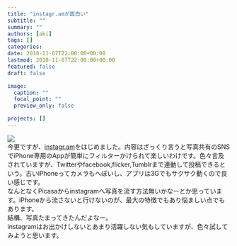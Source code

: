 ```yaml
---
title: "instagr.amが面白い"
subtitle: ""
summary: ""
authors: [aki]
tags: []
categories: 
date: 2010-11-07T22:00:00+00:00
lastmod: 2010-11-07T22:00:00+00:00
featured: false
draft: false

image:
  caption: ""
  focal_point: ""
  preview_only: false

projects: []
---
```

[![](http://lh4.ggpht.com/_fY4jPztBNxw/TNa7URH8ORI/AAAAAAAAAjc/ZRSFiOyC6vc/s400/DSCF6018.JPG)](http://picasaweb.google.com/lh/photo/vku8eH2dbc_d2J37QwUlKw?feat=embedwebsite)  
今更ですが、[instagr.am](http://instagr.am/)をはじめました。内容はざっくり言うと写真共有のSNSでiPhone専用のAppが簡単にフィルターかけられて楽しいわけです。色々言及されていますが、Twitterやfacebook,flicker,Tumblrまで連動して投稿できるという。古いiPhoneってカメラもへぼいし、アプリは3Gでもサクサク動くので良い感じです。  
なんとなくPicasaからinstagramへ写真を流す方法無いかなーとか思っています。iPhoneから流さないと行けないのが、最大の特徴でもあり悩ましい点でもあります。  
結構、写真たまってきたんだよなー。  
instagramはお出かけしないとあまり活躍しない気もしていますが、色々試してみようと思います。


